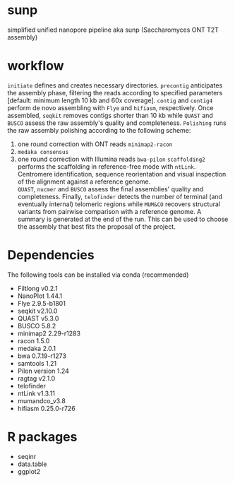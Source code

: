 # sunp
simplified unified nanopore pipeline aka sunp (Saccharomyces ONT T2T assembly)

# workflow

`initiate` defines and creates necessary directories. `precontig` anticipates the assembly phase, filtering the reads according to specified parameters [default: minimum length 10 kb and 60x coverage]. `contig` and  `contig4` perform de novo assembling with `Flye` and `hifiasm`, respectively. Once assembled, `seqkit` removes contigs shorter than 10 kb while `QUAST` and `BUSCO` assess the raw assembly's quality and completeness. `Polishing` runs the raw assembly polishing according to the following scheme: 
1) one round correction with ONT reads `minimap2-racon`
2) `medaka consensus`
3) one round correction with Illumina reads `bwa-pilon`
`scaffolding2` performs the scaffolding in reference-free mode with `ntLink`.
Centromere identification, sequence reorientation and visual inspection of the alignment against a reference genome.  
`QUAST`, `nucmer` and `BUSCO` assess the final assemblies' quality and completeness. 
Finally, `telofinder` detects the number of terminal (and eventually internal) telomeric regions while `MUM&CO` recovers structural variants from pairwise comparison with a reference genome. 
A summary is generated at the end of the run. This can be used to choose the assembly that best fits the proposal of the project.

# Dependencies 
The following tools can be installed via conda (recommended)
- Filtlong v0.2.1
- NanoPlot 1.44.1
- Flye 2.9.5-b1801
- seqkit v2.10.0
- QUAST v5.3.0
- BUSCO 5.8.2
- minimap2 2.29-r1283
- racon 1.5.0
- medaka 2.0.1
- bwa 0.7.19-r1273
- samtools 1.21
- Pilon version 1.24
- ragtag v2.1.0
- telofinder
- ntLink v1.3.11
- mumandco_v3.8
- hifiasm 0.25.0-r726
# R packages 
- seqinr
- data.table
- ggplot2

